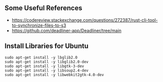 ## Some Useful References

* https://codereview.stackexchange.com/questions/272387/rust-cli-tool-to-synchronize-files-to-s3
* https://github.com/deadliner-app/Deadliner/tree/main

## Install Libraries for Ubuntu

```
sudo apt-get install -y lbglib2.0
sudo apt-get install -y libglib2.0-dev
sudo apt-get install -y libgtk-3-dev
sudo apt-get install -y libsoup2.4-dev
sudo apt-get install -y libwebkit2gtk-4.0-dev
```
